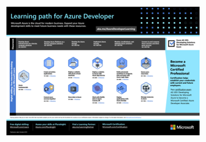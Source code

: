 ![](https://raw.githubusercontent.com/nofacer/pic_bed/master/other/Azure%20Developer%20Learning%20Path.png)

